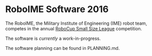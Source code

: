 # RoboIME Software 2016

The RoboIME, the Military Institute of Engineering (IME) robot team, competes in the annual [RoboCup Small Size League](http://robocupssl.cpe.ku.ac.th/) competition.

The software is _currently_ a work-in-progress.

The software planning can be found in PLANNING.md.
